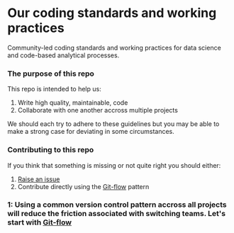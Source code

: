 # Our coding standards and working practices
Community-led coding standards and working practices for data science and code-based analytical processes.


### The purpose of this repo

This repo is intended to help us:
1. Write high quality, maintainable, code
2. Collaborate with one another accross multiple projects

We should each try to adhere to these guidelines but you may be able to make a strong case for deviating in some circumstances.


### Contributing to this repo

If you think that something is missing or not quite right you should either:
1. [Raise an issue][1]
2. Contribute directly using the [Git-flow][2] pattern

### 1: Using a common version control pattern accross all projects will reduce the friction associated with switching teams. Let's start with [Git-flow][2]

[1]: https://github.com/moj-analytical-services/our-coding-standards/issues
[2]: https://github.com/moj-analytical-services/our-coding-standards/tree/use_and_contribution#part-1-git-flow
